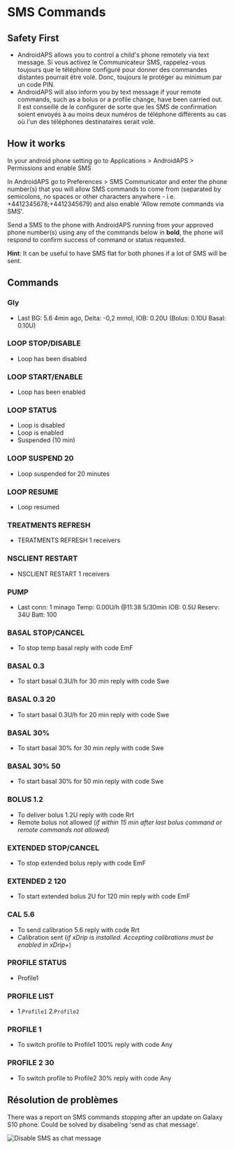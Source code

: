 # SMS Commands

## Safety First

- AndroidAPS allows you to control a child's phone remotely via text message. Si vous activez le Communicateur SMS, rappelez-vous toujours que le téléphone configuré pour donner des commandes distantes pourrait être volé. Donc, toujours le protéger au minimum par un code PIN.
- AndroidAPS will also inform you by text message if your remote commands, such as a bolus or a profile change, have been carried out. Il est conseillé de le configurer de sorte que les SMS de confirmation soient envoyés à au moins deux numéros de téléphone différents au cas où l'un des téléphones destinataires serait volé.

## How it works

In your android phone setting go to Applications > AndroidAPS > Permissions and enable SMS

In AndroidAPS go to Preferences > SMS Communicator and enter the phone number(s) that you will allow SMS commands to come from (separated by semicolons, no spaces or other characters anywhere - i.e. +4412345678;+4412345679) and also enable 'Allow remote commands via SMS'.

Send a SMS to the phone with AndroidAPS running from your approved phone number(s) using any of the commands below in **bold**, the phone will respond to confirm success of command or status requested.

**Hint**: It can be useful to have SMS flat for both phones if a lot of SMS will be sent.

## Commands

### Gly

- Last BG: 5.6 4min ago, Delta: -0,2 mmol, IOB: 0.20U (Bolus: 0.10U Basal: 0.10U)

### LOOP STOP/DISABLE

- Loop has been disabled

### LOOP START/ENABLE

- Loop has been enabled

### LOOP STATUS

- Loop is disabled
- Loop is enabled
- Suspended (10 min)

### LOOP SUSPEND 20

- Loop suspended for 20 minutes

### LOOP RESUME

- Loop resumed

### TREATMENTS REFRESH

- TERATMENTS REFRESH 1 receivers

### NSCLIENT RESTART

- NSCLIENT RESTART 1 receivers

### PUMP

- Last conn: 1 minago Temp: 0.00U/h @11:38 5/30min IOB: 0.5U Reserv: 34U Batt: 100

### BASAL STOP/CANCEL

- To stop temp basal reply with code EmF

### BASAL 0.3

- To start basal 0.3U/h for 30 min reply with code Swe

### BASAL 0.3 20

- To start basal 0.3U/h for 20 min reply with code Swe

### BASAL 30%

- To start basal 30% for 30 min reply with code Swe

### BASAL 30% 50

- To start basal 30% for 50 min reply with code Swe

### BOLUS 1.2

- To deliver bolus 1.2U reply with code Rrt
- Remote bolus not allowed (*if within 15 min after last bolus command or remote commands not allowed*)

### EXTENDED STOP/CANCEL

- To stop extended bolus reply with code EmF

### EXTENDED 2 120

- To start extended bolus 2U for 120 min reply with code EmF

### CAL 5.6

- To send calibration 5.6 reply with code Rrt
- Calibration sent (*if xDrip is installed. Accepting calibrations must be enabled in xDrip+*)

### PROFILE STATUS

- Profile1

### PROFILE LIST

- 1.`Profile1` 2.`Profile2`

### PROFILE 1

- To switch profile to Profile1 100% reply with code Any

### PROFILE 2 30

- To switch profile to Profile2 30% reply with code Any

## Résolution de problèmes

There was a report on SMS commands stopping after an update on Galaxy S10 phone. Could be solved by disabeling 'send as chat message'.

![Disable SMS as chat message](../images/SMSdisableChat.png)